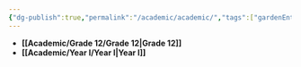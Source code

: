 ```yaml
---
{"dg-publish":true,"permalink":"/academic/academic/","tags":["gardenEntry"]}
---
```



- **[[Academic/Grade 12/Grade 12\|Grade 12]]**
- **[[Academic/Year I/Year I\|Year I]]**


